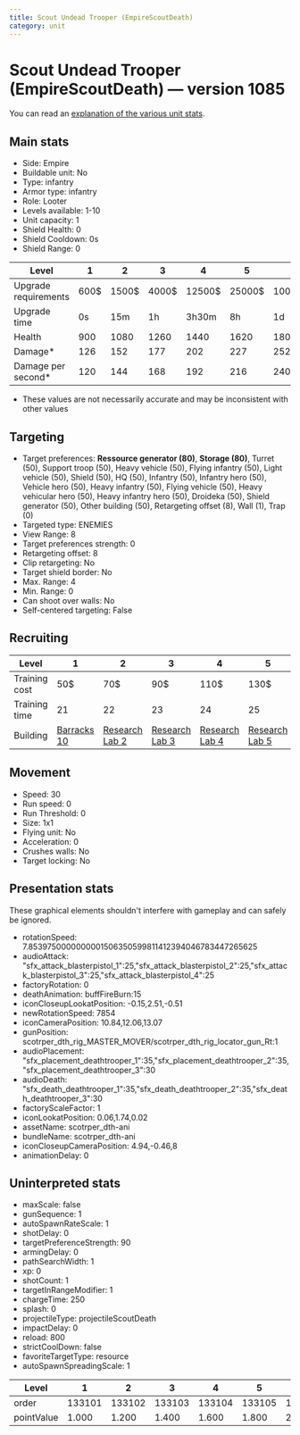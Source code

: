 ```yaml
---
title: Scout Undead Trooper (EmpireScoutDeath)
category: unit
---
```


# Scout Undead Trooper (EmpireScoutDeath) — version 1085

You can read an [explanation  of the various unit stats](unitexplained.md).

## Main stats

  * Side: Empire
  * Buildable unit: No
  * Type: infantry
  * Armor type: infantry
  * Role: Looter
  * Levels available: 1-10
  * Unit capacity: 1
  * Shield Health: 0
  * Shield Cooldown: 0s
  * Shield Range: 0

|Level               |1   |2    |3    |4     |5     |6      |7      |8      |9       |10      |
|--------------------|----|-----|-----|------|------|-------|-------|-------|--------|--------|
|Upgrade requirements|600$|1500$|4000$|12500$|25000$|100000$|160000$|320000$|1000000$|1750000$|
|Upgrade time        |0s  |15m  |1h   |3h30m |8h    |1d     |2d     |3d12h  |5d      |1w1d    |
|Health              |900 |1080 |1260 |1440  |1620  |1800   |1980   |2160   |2340    |2700    |
|Damage*             |126 |152  |177  |202   |227   |252    |278    |303    |328     |378     |
|Damage per second*  |120 |144  |168  |192   |216   |240    |264    |288    |312     |360     |

* These values are not necessarily accurate and may be inconsistent with other values

## Targeting

  * Target preferences: **Ressource generator (80)**, **Storage (80)**, Turret (50), Support troop (50), Heavy vehicle (50), Flying infantry (50), Light vehicle (50), Shield (50), HQ (50), Infantry (50), Infantry hero (50), Vehicle hero (50), Heavy infantry (50), Flying vehicle (50), Heavy vehicular hero (50), Heavy infantry hero (50), Droideka (50), Shield generator (50), Other building (50), Retargeting offset (8), Wall (1), Trap (0)
  * Targeted type: ENEMIES
  * View Range: 8
  * Target preferences strength: 0
  * Retargeting offset: 8
  * Clip retargeting: No
  * Target shield border: No
  * Max. Range: 4
  * Min. Range: 0
  * Can shoot over walls: No
  * Self-centered targeting: False

## Recruiting

|Level        |1                                 |2                                      |3                                      |4                                      |5                                      |6                                      |7                                      |8                                      |9                                      |10                                      |
|-------------|----------------------------------|---------------------------------------|---------------------------------------|---------------------------------------|---------------------------------------|---------------------------------------|---------------------------------------|---------------------------------------|---------------------------------------|----------------------------------------|
|Training cost|50$                               |70$                                    |90$                                    |110$                                   |130$                                   |150$                                   |170$                                   |190$                                   |210$                                   |230$                                    |
|Training time|21                                |22                                     |23                                     |24                                     |25                                     |26                                     |27                                     |28                                     |29                                     |30                                      |
|Building     |[Barracks 10](empireBarracks.html)|[Research Lab 2](empireOffenseLab.html)|[Research Lab 3](empireOffenseLab.html)|[Research Lab 4](empireOffenseLab.html)|[Research Lab 5](empireOffenseLab.html)|[Research Lab 6](empireOffenseLab.html)|[Research Lab 7](empireOffenseLab.html)|[Research Lab 8](empireOffenseLab.html)|[Research Lab 9](empireOffenseLab.html)|[Research Lab 10](empireOffenseLab.html)|

## Movement

  * Speed: 30
  * Run speed: 0
  * Run Threshold: 0
  * Size: 1x1
  * Flying unit: No
  * Acceleration: 0
  * Crushes walls: No
  * Target locking: No

## Presentation stats

These graphical elements shouldn't interfere with gameplay and can safely be ignored.

  * rotationSpeed: 7.8539750000000001506350599811412394046783447265625
  * audioAttack: "sfx_attack_blasterpistol_1":25,"sfx_attack_blasterpistol_2":25,"sfx_attack_blasterpistol_3":25,"sfx_attack_blasterpistol_4":25
  * factoryRotation: 0
  * deathAnimation: buffFireBurn:15
  * iconCloseupLookatPosition: -0.15,2.51,-0.51
  * newRotationSpeed: 7854
  * iconCameraPosition: 10.84,12.06,13.07
  * gunPosition: scotrper_dth_rig_MASTER_MOVER/scotrper_dth_rig_locator_gun_Rt:1
  * audioPlacement: "sfx_placement_deathtrooper_1":35,"sfx_placement_deathtrooper_2":35,"sfx_placement_deathtrooper_3":30
  * audioDeath: "sfx_death_deathtrooper_1":35,"sfx_death_deathtrooper_2":35,"sfx_death_deathtrooper_3":30
  * factoryScaleFactor: 1
  * iconLookatPosition: 0.06,1.74,0.02
  * assetName: scotrper_dth-ani
  * bundleName: scotrper_dth-ani
  * iconCloseupCameraPosition: 4.94,-0.46,8
  * animationDelay: 0

## Uninterpreted stats

  * maxScale: false
  * gunSequence: 1
  * autoSpawnRateScale: 1
  * shotDelay: 0
  * targetPreferenceStrength: 90
  * armingDelay: 0
  * pathSearchWidth: 1
  * xp: 0
  * shotCount: 1
  * targetInRangeModifier: 1
  * chargeTime: 250
  * splash: 0
  * projectileType: projectileScoutDeath
  * impactDelay: 0
  * reload: 800
  * strictCoolDown: false
  * favoriteTargetType: resource
  * autoSpawnSpreadingScale: 1

|Level     |1     |2     |3     |4     |5     |6     |7     |8     |9     |10    |
|----------|------|------|------|------|------|------|------|------|------|------|
|order     |133101|133102|133103|133104|133105|133106|133107|133108|133109|133110|
|pointValue|1.000 |1.200 |1.400 |1.600 |1.800 |2.000 |2.200 |2.400 |2.600 |3.000 |

